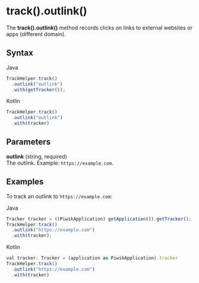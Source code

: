 # track().outlink()

The **track().outlink()** method records clicks on links to external
websites or apps (different domain).

## Syntax

<div class="tabs">

<div class="group-tab">

Java

``` javascript
TrackHelper.track()
  .outlink("outlink")
  .with(getTracker());
```

</div>

<div class="group-tab">

Kotlin

``` javascript
TrackHelper.track()
  .outlink("outlink")
  .with(tracker)
```

</div>

</div>

## Parameters

**outlink** (string, required)  
The outlink. Example: `https://example.com`.

## Examples

To track an outlink to `https://example.com`:

<div class="tabs">

<div class="group-tab">

Java

``` javascript
Tracker tracker = ((PiwikApplication) getApplication()).getTracker();
TrackHelper.track()
  .outlink("https://example.com")
  .with(tracker);
```

</div>

<div class="group-tab">

Kotlin

``` javascript
val tracker: Tracker = (application as PiwikApplication).tracker
TrackHelper.track()
  .outlink("https://example.com")
  .with(tracker)
```

</div>

</div>
